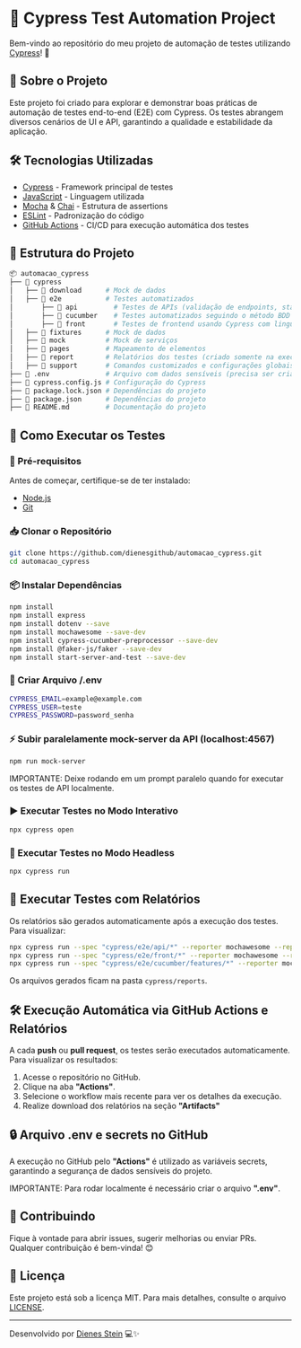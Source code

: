 # 🧪 Cypress Test Automation Project

Bem-vindo ao repositório do meu projeto de automação de testes utilizando [Cypress](https://www.cypress.io/)! 🚀

## 📌 Sobre o Projeto

Este projeto foi criado para explorar e demonstrar boas práticas de automação de testes end-to-end (E2E) com Cypress. Os testes abrangem diversos cenários de UI e API, garantindo a qualidade e estabilidade da aplicação.

## 🛠️ Tecnologias Utilizadas

- [Cypress](https://www.cypress.io/) - Framework principal de testes
- [JavaScript](https://developer.mozilla.org/pt-BR/docs/Web/JavaScript) - Linguagem utilizada
- [Mocha](https://mochajs.org/) & [Chai](https://www.chaijs.com/) - Estrutura de assertions
- [ESLint](https://eslint.org/) - Padronização do código
- [GitHub Actions](https://github.com/features/actions) - CI/CD para execução automática dos testes

## 📂 Estrutura do Projeto

```sh
📦 automacao_cypress
├── 📂 cypress
│   ├── 📂 download      # Mock de dados
│   ├── 📂 e2e           # Testes automatizados
│       ├── 📂 api         # Testes de APIs (validação de endpoints, status, payloads etc.)
│       ├── 📂 cucumber    # Testes automatizados seguindo o método BDD com Cucumber + Gherkin
│       ├── 📂 front       # Testes de frontend usando Cypress com linguagem JavaScript
│   ├── 📂 fixtures      # Mock de dados
│   ├── 📂 mock          # Mock de serviços
│   ├── 📂 pages         # Mapeamento de elementos
│   ├── 📂 report        # Relatórios dos testes (criado somente na execução com relatórios)
│   ├── 📂 support       # Comandos customizados e configurações globais
├── 📜 .env              # Arquivo com dados sensíveis (precisa ser criado para execução local)
├── 📜 cypress.config.js # Configuração do Cypress
├── 📜 package.lock.json # Dependências do projeto
├── 📜 package.json      # Dependências do projeto
├── 📜 README.md         # Documentação do projeto
```

## 🚀 Como Executar os Testes

### 🔧 Pré-requisitos

Antes de começar, certifique-se de ter instalado:

- [Node.js](https://nodejs.org/en/)
- [Git](https://git-scm.com/)

### 📥 Clonar o Repositório

```sh
git clone https://github.com/dienesgithub/automacao_cypress.git
cd automacao_cypress
```

### 📦 Instalar Dependências

```sh
npm install
npm install express
npm install dotenv --save
npm install mochawesome --save-dev
npm install cypress-cucumber-preprocessor --save-dev
npm install @faker-js/faker --save-dev
npm install start-server-and-test --save-dev
```

### 📄 Criar Arquivo /.env

```sh
CYPRESS_EMAIL=example@example.com
CYPRESS_USER=teste
CYPRESS_PASSWORD=password_senha
```

### ⚡ Subir paralelamente mock-server da API (localhost:4567)

```sh
npm run mock-server
```

IMPORTANTE: Deixe rodando em um prompt paralelo quando for executar os testes de API localmente.

### ▶️ Executar Testes no Modo Interativo

```sh
npx cypress open
```

### 🤖 Executar Testes no Modo Headless

```sh
npx cypress run
```

## 📜 Executar Testes com Relatórios

Os relatórios são gerados automaticamente após a execução dos testes. Para visualizar:

```sh
npx cypress run --spec "cypress/e2e/api/*" --reporter mochawesome --reporter-options "reportDir=cypress/report/api,overwrite=true,html=true,json=true"
npx cypress run --spec "cypress/e2e/front/*" --reporter mochawesome --reporter-options "reportDir=cypress/report/front,overwrite=true,html=true,json=true"
npx cypress run --spec "cypress/e2e/cucumber/features/*" --reporter mochawesome --reporter-options "reportDir=cypress/report/cucumber,overwrite=true,html=true,json=true"
```

Os arquivos gerados ficam na pasta `cypress/reports`.

## 🛠 Execução Automática via GitHub Actions e Relatórios

A cada **push** ou **pull request**, os testes serão executados automaticamente. Para visualizar os resultados:
1. Acesse o repositório no GitHub.
2. Clique na aba **"Actions"**.
3. Selecione o workflow mais recente para ver os detalhes da execução.
4. Realize download dos relatórios na seção **"Artifacts"**

## 🔒 Arquivo .env e secrets no GitHub

A execução no GitHub pelo **"Actions"** é utilizado as variáveis secrets, garantindo a segurança de dados sensíveis do projeto.

IMPORTANTE: Para rodar localmente é necessário criar o arquivo **".env"**.

## 🤝 Contribuindo

Fique à vontade para abrir issues, sugerir melhorias ou enviar PRs. Qualquer contribuição é bem-vinda! 😊

## 📄 Licença

Este projeto está sob a licença MIT. Para mais detalhes, consulte o arquivo [LICENSE](LICENSE).

---

Desenvolvido por [Dienes Stein](https://github.com/dienesgithub) 💻✨

